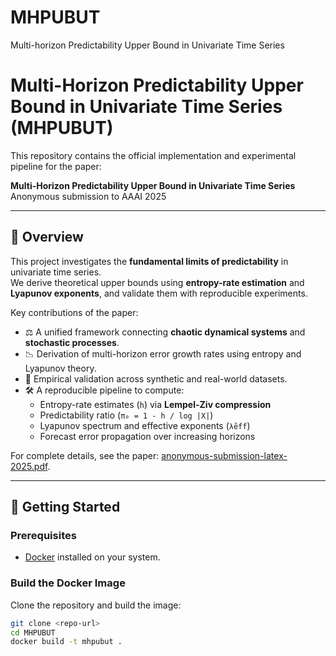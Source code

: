 # MHPUBUT
Multi-horizon Predictability Upper Bound in Univariate Time Series
# Multi-Horizon Predictability Upper Bound in Univariate Time Series (MHPUBUT)

This repository contains the official implementation and experimental pipeline for the paper:

**Multi-Horizon Predictability Upper Bound in Univariate Time Series**  
Anonymous submission to AAAI 2025

---

## 📖 Overview

This project investigates the **fundamental limits of predictability** in univariate time series.  
We derive theoretical upper bounds using **entropy-rate estimation** and **Lyapunov exponents**, and validate them with reproducible experiments.

Key contributions of the paper:

- ⚖️ A unified framework connecting **chaotic dynamical systems** and **stochastic processes**.  
- 📉 Derivation of multi-horizon error growth rates using entropy and Lyapunov theory.  
- 🔬 Empirical validation across synthetic and real-world datasets.  
- 🛠️ A reproducible pipeline to compute:
  - Entropy-rate estimates (`h`) via **Lempel-Ziv compression**  
  - Predictability ratio (`π₀ = 1 - h / log |X|`)  
  - Lyapunov spectrum and effective exponents (`λ̂eff`)  
  - Forecast error propagation over increasing horizons  

For complete details, see the paper: [anonymous-submission-latex-2025.pdf](./anonymous-submission-latex-2025.pdf).

---

## 🚀 Getting Started

### Prerequisites
- [Docker](https://www.docker.com/get-started) installed on your system.

### Build the Docker Image
Clone the repository and build the image:

```bash
git clone <repo-url>
cd MHPUBUT
docker build -t mhpubut .


